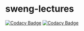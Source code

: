# sweng-lectures
[![Codacy Badge](https://api.codacy.com/project/badge/Grade/fa779dbf28554cbbb6457d0a84231ea4)](https://app.codacy.com/gh/afmoreira-ufp/sweng-lectures?utm_source=github.com&utm_medium=referral&utm_content=afmoreira-ufp/sweng-lectures&utm_campaign=Badge_Grade)
[![Codacy Badge](https://api.codacy.com/project/badge/Grade/233e4c3759294387be5dac9f4d3251ec)](https://app.codacy.com/gh/afmoreira-ufp/sweng-lectures?utm_source=github.com&utm_medium=referral&utm_content=afmoreira-ufp/sweng-lectures&utm_campaign=Badge_Grade)